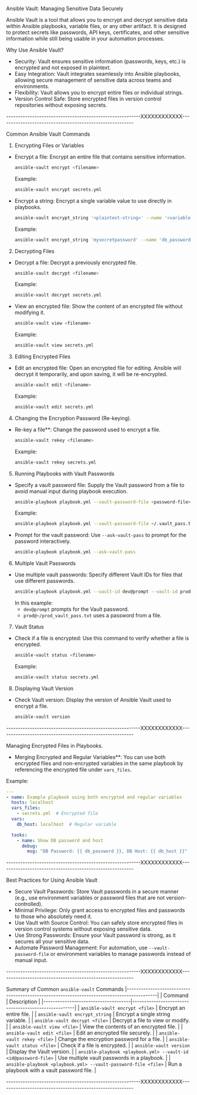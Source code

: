 Ansible Vault: Managing Sensitive Data Securely

Ansible Vault is a tool that allows you to encrypt and decrypt sensitive data within Ansible playbooks, 
variable files, or any other artifact. It is designed to protect secrets like passwords, API keys, certificates,
and other sensitive information while still being usable in your automation processes.

Why Use Ansible Vault?

- Security: Vault ensures sensitive information (passwords, keys, etc.) is encrypted and not exposed in plaintext.
- Easy Integration: Vault integrates seamlessly into Ansible playbooks, allowing secure management of sensitive data across teams and environments.
- Flexibility: Vault allows you to encrypt entire files or individual strings.
- Version Control Safe: Store encrypted files in version control repositories without exposing secrets.

---------------------------------------------------------XXXXXXXXXXXX---------------------------------------------------------

Common Ansible Vault Commands

1. Encrypting Files or Variables

- Encrypt a file: Encrypt an entire file that contains sensitive information.
  ```bash
  ansible-vault encrypt <filename>
  ```
  Example:
  ```bash
  ansible-vault encrypt secrets.yml
  ```

- Encrypt a string: Encrypt a single variable value to use directly in playbooks.
  ```bash
  ansible-vault encrypt_string '<plaintext-string>' --name '<variable-name>'
  ```
  Example:
  ```bash
  ansible-vault encrypt_string 'mysecretpassword' --name 'db_password'
  ```

2. Decrypting Files

- Decrypt a file: Decrypt a previously encrypted file.
  ```bash
  ansible-vault decrypt <filename>
  ```
  Example:
  ```bash
  ansible-vault decrypt secrets.yml
  ```

- View an encrypted file: Show the content of an encrypted file without modifying it.
  ```bash
  ansible-vault view <filename>
  ```
  Example:
  ```bash
  ansible-vault view secrets.yml
  ```

3. Editing Encrypted Files

- Edit an encrypted file: Open an encrypted file for editing. Ansible will decrypt it temporarily, and upon saving, it will be re-encrypted.
  ```bash
  ansible-vault edit <filename>
  ```
  Example:
  ```bash
  ansible-vault edit secrets.yml
  ```

4. Changing the Encryption Password (Re-keying).

- Re-key a file**: Change the password used to encrypt a file.
  ```bash
  ansible-vault rekey <filename>
  ```
  Example:
  ```bash
  ansible-vault rekey secrets.yml
  ```

5. Running Playbooks with Vault Passwords

- Specify a vault password file: Supply the Vault password from a file to avoid manual input during playbook execution.
  ```bash
  ansible-playbook playbook.yml --vault-password-file <password-file>
  ```
  Example:
  ```bash
  ansible-playbook playbook.yml --vault-password-file ~/.vault_pass.txt
  ```

- Prompt for the vault password: Use `--ask-vault-pass` to prompt for the password interactively.
  ```bash
  ansible-playbook playbook.yml --ask-vault-pass
  ```

6. Multiple Vault Passwords

- Use multiple vault passwords: Specify different Vault IDs for files that use different passwords.
  ```bash
  ansible-playbook playbook.yml --vault-id dev@prompt --vault-id prod@~/prod_vault_pass.txt
  ```
  In this example:
  - `dev@prompt` prompts for the Vault password.
  - `prod@~/prod_vault_pass.txt` uses a password from a file.

7. Vault Status

- Check if a file is encrypted: Use this command to verify whether a file is encrypted.
  ```bash
  ansible-vault status <filename>
  ```
  Example:
  ```bash
  ansible-vault status secrets.yml
  ```

8. Displaying Vault Version

- Check Vault version: Display the version of Ansible Vault used to encrypt a file.
  ```bash
  ansible-vault version
  ```

---------------------------------------------------------XXXXXXXXXXXX---------------------------------------------------------

Managing Encrypted Files in Playbooks.

- Merging Encrypted and Regular Variables**: You can use both encrypted files and non-encrypted variables in the same playbook by referencing the encrypted file under `vars_files`.

Example:
```yaml
---
- name: Example playbook using both encrypted and regular variables
  hosts: localhost
  vars_files:
    - secrets.yml  # Encrypted file
  vars:
    db_host: localhost  # Regular variable

  tasks:
    - name: Show DB password and host
      debug:
        msg: "DB Password: {{ db_password }}, DB Host: {{ db_host }}"
```

---------------------------------------------------------XXXXXXXXXXXX---------------------------------------------------------

Best Practices for Using Ansible Vault

- Secure Vault Passwords: Store Vault passwords in a secure manner (e.g., use environment variables or password files that are not version-controlled).
- Minimal Privilege: Only grant access to encrypted files and passwords to those who absolutely need it.
- Use Vault with Source Control: You can safely store encrypted files in version control systems without exposing sensitive data.
- Use Strong Passwords: Ensure your Vault password is strong, as it secures all your sensitive data.
- Automate Password Management: For automation, use `--vault-password-file` or environment variables to manage passwords instead of manual input.

---------------------------------------------------------XXXXXXXXXXXX---------------------------------------------------------

Summary of Common `ansible-vault` Commands
|-------------------------------------------------------------------------------------------|
| Command                             | Description                                         |
|-------------------------------------|-----------------------------------------------------|
| `ansible-vault encrypt <file>`      | Encrypt an entire file.                             |
| `ansible-vault encrypt_string`      | Encrypt a single string variable.                   |
| `ansible-vault decrypt <file>`      | Decrypt a file to view or modify.                   |
| `ansible-vault view <file>`         | View the contents of an encrypted file.             |
| `ansible-vault edit <file>`         | Edit an encrypted file securely.                    |
| `ansible-vault rekey <file>`        | Change the encryption password for a file.          |
| `ansible-vault status <file>`       | Check if a file is encrypted.                       |
| `ansible-vault version`             | Display the Vault version.                          |
| `ansible-playbook <playbook.yml> --vault-id <id@password-file>` | Use multiple vault passwords in a playbook. |
| `ansible-playbook <playbook.yml> --vault-password-file <file>`  | Run a playbook with a vault password file.  |

---------------------------------------------------------XXXXXXXXXXXX---------------------------------------------------------

